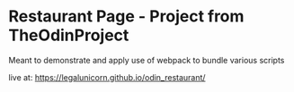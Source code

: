 # Restaurant Page - Project from TheOdinProject

Meant to demonstrate and apply use of webpack to bundle various scripts 

live at: https://legalunicorn.github.io/odin_restaurant/